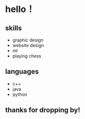 # hello！
  
## skills
  - graphic design
  - website design
  - ml
  - playing chess

## languages
  - c++
  - java
  - python
  
## thanks for dropping by!
